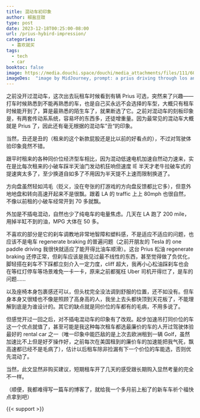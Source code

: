 ```yaml
---
title: 混动车初印象 
author: 椒盐豆豉
type: post
date: 2023-12-18T00:25:00-08:00
url: /prius-hybird-impression/
categories:
  - 喜欢就买
tags:
  - tech
  - car
booktoc: false
image: https://media.douchi.space/douchi/media_attachments/files/111/600/510/152/753/706/original/1325f0b564fe635f.png
imageDes:  "image by MidJourney, prompt: a prius driving through los angeless traffic, japanese paper art style --ar 16:9"
---
```


之前没开过混动车，这次出去玩租车时候看到有辆 Prius 可选，突然来了兴趣——打车时候熟悉到不能再熟悉的车，也是自己买永远不会选择的车型，大概只有租车时候能开到了，算是最熟悉的陌生车了，就果断选了它。之前对混动车的刻板印象是，有两套传动系系统，容易坏的东西多，还徒增重量。因为最常见的混动车大概就是 Prius 了，因此还有毫无根据的混动车”丑“的印象。

当然，丑还是丑的（租来的这个新款屁股还是比以前的好看点的），不过对驾驶体验印象竟然不错。

<!--more-->

跟平时租来的各种同价位经济型车相比，因为混动低速电机加速自然动力速来，实在是比每次租来的小破车踩半天油门发动机狂响但速度 IE 半天才老牛拉破车式的提速爽太多了，至少换道自如多了不用因为半天提不上速而限制换道了。

方向盘虽然轻如鸿毛（贬义，没在夸张的打游戏的方向盘反馈都比它多），但意外地地盘和转向高速开起来不是很飘。跟着 LA 的 traffic 上上 80mph 也很自然，不像以前租的小破车经常开到 70 多就飘。

外加是不插电混动，自然也少了纯电车的电量焦虑。几天在 LA 跑了 200 mile，用掉半缸不到的油，MPG 大体在 50 多。

不喜欢的部分是它的刹车调教地非常地智障和塑料感，不是适应不适应的问题，也应该不是电车 regenerate braking 的普遍问题（之前开朋友的 Tesla 的 one paddle driving 我很快就适应了能开得比油车顺滑）。这台 Prius  松油 regenerate braking 还停正常，但刹车应该是我见过最不线性的东西，甚至觉得做了负优化，脚轻搭在刹车不下踩都立刻介入一定力度，cliff 超大，我再小心松油踩刹车也会在等红灯停车等场景难免一卡一卡，原来之前都冤枉 Uber 司机开得烂了，是车的问题……

以及座椅本身包裹感还可以，但头枕完全没法调到舒服的位置，还不如没有。但车身本身又很矮也不像是照顾了高身高的人，我坐上去头都快顶到天花板了，不能理解到底是为谁设计的。其它的缺点就是同价位的车都有的毛病，不用多说了。

但感觉开过一回之后，对不插电混动车的印象有了改观。起步加速吊打同价位的车这一个优点就值了，甚至可能是我这种每次租车都选最廉价的车的人开过驾驶体验最好的 rental car 之一（唯一印象中能匹敌的是上次去欧洲租到一辆 Golf，虽然加速比不上但是好歹操作好，之前每次在美国租到的廉价车的加速能把我气死，飘高速都已经不是毛病了），估计以后租车除非捡漏有下一个价位的车能选，否则优先混动了。

当然，此文显然非购买建议，短期租车开了几天的感受跟长期购入显然考量的完全不一样。

（顺便，我都难得写一篇车的博客了，就给我一个多月前上船了的新车车祈个福快点拿到吧）

{{< support >}}